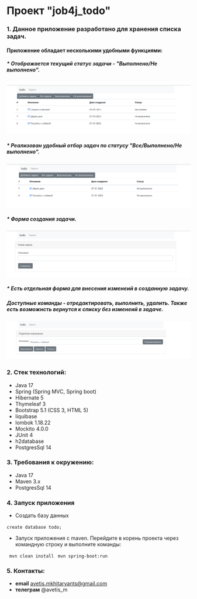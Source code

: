 # Проект "job4j_todo"

### 1. Данное приложение разработано для хранения списка задач. 

####    Приложение обладает несколькими удобными функциями:
##### * Отображается текущий статус задачи - "Выполнено/Не выполнено".

<img src="data/Список задач.png"/>

##### * Реализован удобный отбор задач по статусу "Все/Выполнено/Не выполнено".

<img src="data/Не выполненные.png"/>

##### * Форма создания задачи.

<img src="data/Создание задачи.png"/>

##### * Есть отдельная форма для внесения изменеий в созданную задачу. 
#####   Доступные команды - отредактировать, выполнить, удалить. Также есть возможнсть вернутся к списку без изменеий в задаче.
<img src="data/Редактирование задачи.png"/>

### 2. Стек технологий: 
+ Java 17
+ Spring (Spring MVC, Spring boot)
+ Hibernate 5
+ Thymeleaf 3 
+ Bootstrap 5.1 (CSS 3, HTML 5)
+ liquibase
+ lombok 1.18.22
+ Mockito 4.0.0
+ JUnit 4
+ h2database
+ PostgresSql 14

### 3. Требования к окружению:
+ Java 17
+ Maven 3.x
+ PostgresSql 14

### 4. Запуск приложения
+ Создать базу данных

```create database todo;```

+ Запуск приложения с maven. Перейдите в корень проекта через командную строку и выполните команды:

``` mvn clean install```
``` mvn spring-boot:run```
### 5. Контакты:
- **email**    avetis.mkhitaryants@gmail.com
- **телеграм** @avetis_m
